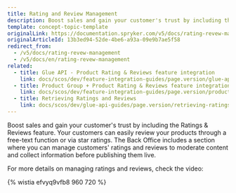 ```yaml
---
title: Rating and Review Management
description: Boost sales and gain your customer's trust by including the Ratings and Reviews feature.
template: concept-topic-template
originalLink: https://documentation.spryker.com/v5/docs/rating-revew-management
originalArticleId: 13b3ed94-52de-4be6-a93a-09e9b7ae5f58
redirect_from:
  - /v5/docs/rating-revew-management
  - /v5/docs/en/rating-revew-management
related:
  - title: Glue API - Product Rating & Reviews feature integration
    link: docs/scos/dev/feature-integration-guides/page.version/glue-api/glue-api-product-rating-and-reviews-feature-integration.html
  - title: Product Group + Product Rating & Reviews feature integration
    link: docs/scos/dev/feature-integration-guides/page.version/product-group-product-rating-and-reviews-feature-integration.html
  - title: Retrieving Ratings and Reviews
    link: docs/scos/dev/glue-api-guides/page.version/retrieving-ratings-and-reviews.html
---
```


Boost sales and gain your customer's trust by including the Ratings & Reviews feature. Your customers can easily review your products through a free-text function or via star ratings. The Back Office includes a section where you can manage customers' ratings and reviews to moderate content and collect information before publishing them live.

For more details on managing ratings and reviews, check the video:

{% wistia efvyq9vfb8 960 720 %}
